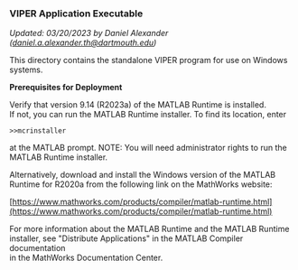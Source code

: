 ### **VIPER Application Executable**

_Updated: 03/20/2023 by Daniel Alexander (_[_daniel.a.alexander.th@dartmouth.edu_](mailto:daniel.a.alexander.th@dartmouth.edu)_)_

 This directory contains the standalone VIPER program for use on Windows systems.

**Prerequisites for Deployment**

Verify that version 9.14 (R2023a) of the MATLAB Runtime is installed.   
If not, you can run the MATLAB Runtime installer.
To find its location, enter
  
    >>mcrinstaller
      
at the MATLAB prompt.
NOTE: You will need administrator rights to run the MATLAB Runtime installer. 

Alternatively, download and install the Windows version of the MATLAB Runtime for R2020a 
from the following link on the MathWorks website:

[https://www.mathworks.com/products/compiler/matlab-runtime.html](https://www.mathworks.com/products/compiler/matlab-runtime.html)

For more information about the MATLAB Runtime and the MATLAB Runtime installer, see 
"Distribute Applications" in the MATLAB Compiler documentation  
in the MathWorks Documentation Center.
